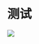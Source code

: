 # 测试
![](https://cloudgame-webstatic.mihoyo.com/clgm-admin-static/2024/07/22/a1d9f896e05f8289c302a21707fd8c94_48282700286290150.png)

